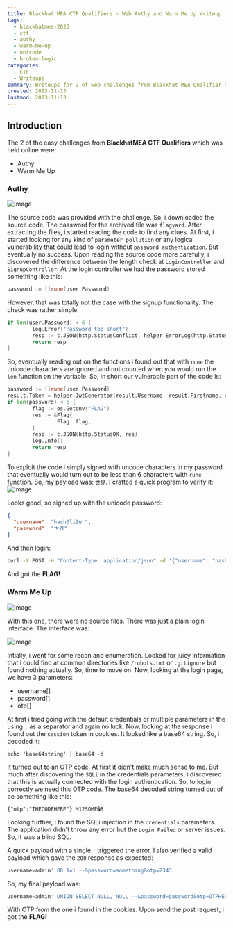 ```yaml
---
title: Blackhat MEA CTF Qualifiers - Web Authy and Warm Me Up Writeup
tags:
  - blackhatmea-2023
  - ctf
  - authy
  - warm-me-up
  - unicode
  - broken-logic
categories:
  - CTF
  - Writeups
summary: Writeups for 2 of web challenges from Blackhat MEA Qualifier CTF Round namely Authy and Warm Me Up  
created: 2023-11-13
lastmod: 2023-11-13
---
```


## Introduction
The 2 of the easy challenges from **BlackhatMEA CTF Qualifiers** which was held online were:

* Authy
* Warm Me Up

### Authy
![image](https://github.com/hash3liZer/khatta/assets/29171692/10ee8e70-1ea2-4742-b1c9-e9ad483cc1b8)

The source code was provided with the challenge. So, i downloaded the source code. The password for the archived file was `flagyard`. After extracting the files, i started reading the code to find any clues. At first, i started looking for any kind of `parameter pollution` or any logical vulnerability that could lead to login without `password authentication`. But eventually no success. Upon reading the source code more carefully, i discovered the difference between the length check at `LoginController` and `SignupController`. At the login controller we had the password stored something like this: 
```go
password := []rune(user.Password)
```

However, that was totally not the case with the signup functionality. The check was rather simple: 
```go
if len(user.Password) < 6 {
        log.Error("Password too short")
        resp := c.JSON(http.StatusConflict, helper.ErrorLog(http.StatusConflict, "Password too short", "EXT_REF"))
        return resp
}
```

So, eventually reading out on the functions i found out that with `rune` the unicode characters are ignored and not counted when you would run the `len` function on the variable. So, in short our vulnerable part of the code is: 
```go
password := []rune(user.Password)
result.Token = helper.JwtGenerator(result.Username, result.Firstname, result.Lastname, os.Getenv("SECRET"))
if len(password) < 6 {
        flag := os.Getenv("FLAG")
        res := &Flag{
                Flag: flag,
        }
        resp := c.JSON(http.StatusOK, res)
        log.Info()
        return resp
}
```

To exploit the code i simply signed with uncode characters in my password that eventually would turn out to be less than 6 characters with `rune` function. So, my payload was: `世界`. I crafted a quick program to verify it: 
![image](https://github.com/hash3liZer/khatta/assets/29171692/29759264-6548-4db9-8f0f-9906066e1ece)


Looks good, so signed up with the unicode password: 
```json
{
  "username": "hash3liZer",
  "password": "世界"
}
```

And then login:
```bash
curl -X POST -H "Content-Type: application/json" -d '{"username": "hash3liZer", "password":"世界"}' http://targeturlhere/login
```

And got the **FLAG!**

### Warm Me Up

![image](https://github.com/hash3liZer/khatta/assets/29171692/f8eea34e-83fd-4ce1-ae17-723ba052ad4d)

With this one, there were no source files. There was just a plain login interface. The interface was: 

![image](https://github.com/hash3liZer/khatta/assets/29171692/10870615-7f93-43a6-9d70-0b1fad713811)

Intially, i went for some recon and enumeration. Looked for juicy information that i could find at common directories like `/robots.txt` or `.gitignore` but found nothing actually. So, time to move on. Now, looking at the login page, we have 3 parameters: 

* username[]
* password[]
* otp[]

At first i tried going with the default credentials or multiple parameters in the using `,` as a separator and again no luck. Now, looking at the response i found out the `session` token in cookies. It looked like a base64 string. So, i decoded it: 
```
echo 'base64string' | base64 -d
```

It turned out to an OTP code. At first it didn't make much sense to me. But much after discovering the `SQLi` in the credentials parameters, i discovered that this is actually connected with the login authentication. So, to login correctly we need this OTP code. The base64 decoded string turned out of be something like this: 
```
{"otp":"THECODEHERE"} M12SOME�8
```

Looking further, i found the SQLi injection in the `credentials` parameters. The application didn't throw any error but the `Login Failed` or server issues. So, it was a blind SQL. 

A quick payload with a single `'` triggered the error. I also verified a valid payload which gave the `200` response as expected: 
```sql
username=admin' OR 1=1 --&password=something&otp=2343
```

So, my final payload was: 
```sql
username=admin' UNION SELECT NULL, NULL --&password=password&otp=OTPHERE
```

With OTP from the one i found in the cookies. Upon send the post request, i got the **FLAG!**
